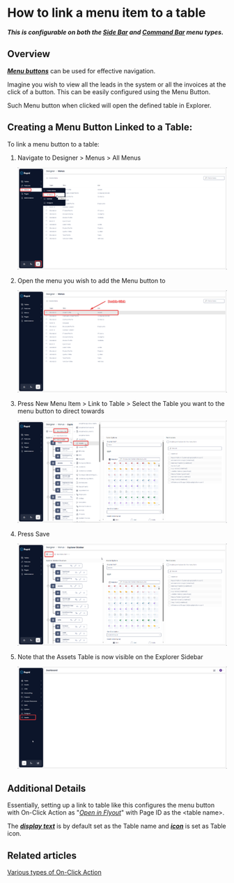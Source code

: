 # How to link a menu item to a table

***This is configurable on both the [Side Bar](/docs/Rapid/3-User%20Manual/Glossary/glossary.md#sidebar) and [Command Bar](/docs/Rapid/3-User%20Manual/Glossary/glossary.md#command-bar) menu types.***

## Overview

[***Menu buttons***](/docs/Rapid/3-User%20Manual/Glossary/glossary.md#menu-item "Menu item") can be used for effective navigation.

Imagine you wish to view all the leads in the system or all the invoices at the click of a button. This can be easily configured using the Menu Button.

Such Menu button when clicked will open the defined table in Explorer.

## Creating a Menu Button Linked to a Table:

To link a menu button to a table:

1. Navigate to Designer &gt; Menus &gt; All Menus 
 
    ![Navigate to All menus](<Navigate to All Menus.png>)
2. Open the menu you wish to add the Menu button to  

    ![Open your menu](<Open your menu.png>)
3. Press New Menu Item &gt; Link to Table &gt; Select the Table you want to the menu button to direct towards  

    ![Create menu linked to table](<Create menu linked to table.png>)
4. Press Save  

    ![Save the menu](<Save menu.png>)
5. Note that the Assets Table is now visible on the Explorer Sidebar  

    ![Observe new menu in Explorer sidebar](<Observe new menu in sidebar.png>)

## Additional Details

Essentially, setting up a link to table like this configures the menu button with On-Click Action as "[*Open in Flyout*](/docs/Rapid/4-Keyper%20Manual/2-Designer/3-Menus/Menu%20Actions/open-in-flyout/open-in-flyout.md "How to open a specific page in Flyout with a click of a Menu button?")" with Page ID as the &lt;table name&gt;.

The [***display text***](/docs/Rapid/4-Keyper%20Manual/2-Designer/3-Menus/3-menu-button-configuration/how-to-create-new-menu-item/how-to-create-new-menu-item.md "How to create a new menu item, set display text and icon?") is by default set as the Table name and [***icon***](/docs/Rapid/4-Keyper%20Manual/2-Designer/3-Menus/3-menu-button-configuration/how-to-create-new-menu-item/how-to-create-new-menu-item.md "How to create a new menu item, set display text and icon?") is set as Table icon.

## Related articles

[Various types of On-Click Action](/docs/Rapid/4-Keyper%20Manual/2-Designer/3-Menus/3-menu-button-configuration/1-how-to-set-on-click-action-for-a-menu/1-how-to-set-on-click-action-for-a-menu.md "How to set On-Click Action for a menu item?")
